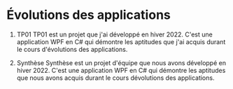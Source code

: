 # Évolutions des applications

1. TP01
TP01 est un projet que j'ai développé en hiver 2022. C'est une application WPF en C# qui démontre les aptitudes que j'ai acquis durant le cours d'évolutions des applications.

2. Synthèse
Synthèse est un projet d'équipe que nous avons développé en hiver 2022. C'est une application WPF en C# qui démontre les aptitudes que nous avons acquis durant le cours dévolutions des applications.